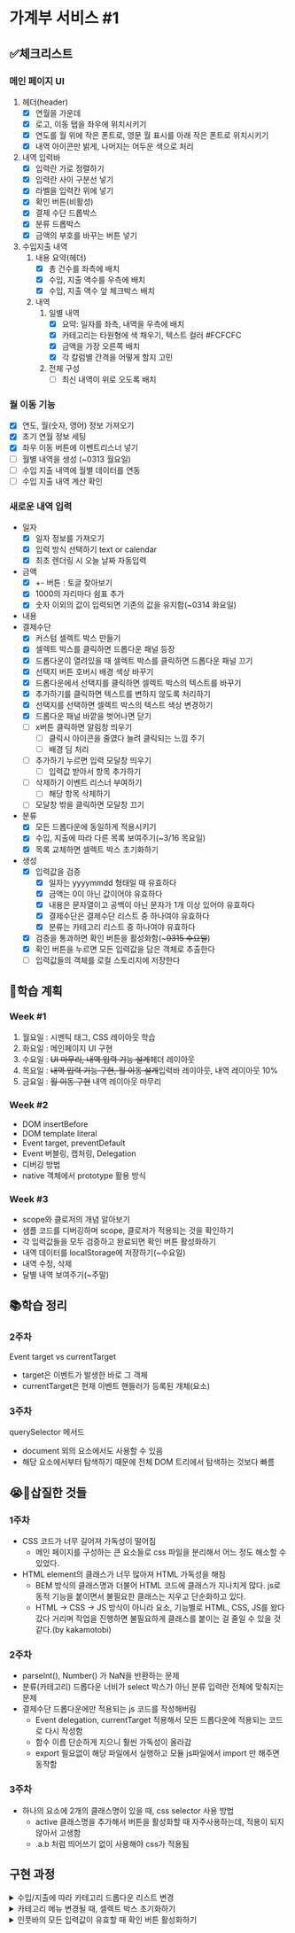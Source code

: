 # 가계부 서비스 #1

## ✅체크리스트

### 메인 페이지 UI
1. 헤더(header)
    - [x] 연월을 가운데
    - [x] 로고, 이동 탭을 좌우에 위치시키기
    - [x] 연도를 월 위에 작은 폰트로, 영문 월 표시를 아래 작은 폰트로 위치시키기
    - [x] 내역 아이콘만 밝게, 나머지는 어두운 색으로 처리
2. 내역 입력바
    - [x] 입력란 가로 정렬하기
    - [x] 입력란 사이 구분선 넣기
    - [x] 라벨을 입력칸 위에 넣기
    - [x] 확인 버튼(비활성)
    - [x] 결제 수단 드롭박스
    - [x] 분류 드롭박스
    - [x] 금액의 부호를 바꾸는 버튼 넣기
3. 수입지출 내역
    1. 내용 요약(헤더)
        - [x] 총 건수를 좌측에 배치
        - [x] 수입, 지출 액수를 우측에 배치
        - [x] 수입, 지출 액수 앞 체크박스 배치
    2. 내역
        1. 일별 내역
            - [x] 요약: 일자를 좌측, 내역을 우측에 배치
            - [x] 카테고리는 타원형에 색 채우기, 텍스트 컬러 #FCFCFC
            - [x] 금액을 가장 오른쪽 배치
            - [x] 각 칼럼별 간격을 어떻게 할지 고민
        2. 전체 구성
            - [ ] 최신 내역이 위로 오도록 배치

### 월 이동 기능
- [x] 연도, 월(숫자, 영어) 정보 가져오기
- [x] 초기 연월 정보 세팅
- [x] 좌우 이동 버튼에 이벤트리스너 넣기
- [ ] 월별 내역을 생성 (~0313 월요일)
- [ ] 수입 지출 내역에 월별 데이터를 연동
- [ ] 수입 지출 내역 계산 확인

### 새로운 내역 입력
- 일자
    - [x] 일자 정보를 가져오기
    - [x] 입력 방식 선택하기 text or calendar 
    - [x] 최초 렌더링 시 오늘 날짜 자동입력
- 금액
    - [x] +- 버튼 : 토글 찾아보기
    - [x] 1000의 자리마다 쉼표 추가
    - [x] 숫자 이외의 값이 입력되면 기존의 값을 유지함(~0314 화요일)
- 내용
- 결제수단
    - [x] 커스텀 셀렉트 박스 만들기
    - [x] 셀렉트 박스를 클릭하면 드롭다운 패널 등장
    - [x] 드롭다운이 열려있을 때 셀렉트 박스를 클릭하면 드롭다운 패널 끄기
    - [x] 선택지 버튼 호버시 배경 색상 바꾸기
    - [x] 드롭다운에서 선택지를 클릭하면 셀렉트 박스의 텍스트를 바꾸기
    - [x] 추가하기를 클릭하면 텍스트를 변하지 않도록 처리하기
    - [x] 선택지를 선택하면 셀렉트 박스의 텍스트 색상 변경하기
    - [x] 드롭다운 패널 바깥을 벗어나면 닫기
    - [ ] x버튼 클릭하면 알림창 띄우기
        - [ ] 클릭시 아이콘을 줄였다 늘려 클릭되는 느낌 주기
        - [ ] 배경 딤 처리
    - [ ] 추가하기 누르면 입력 모달창 띄우기
      - [ ] 입력값 받아서 항목 추가하기
    - [ ] 삭제하기 이벤트 리스너 부여하기
      - [ ] 해당 항목 삭제하기
    - [ ] 모달창 밖을 클릭하면 모달창 끄기
- 분류
    - [x] 모든 드롭다운에 동일하게 적용시키기
    - [x] 수입, 지출에 따라 다른 목록 보여주기(~3/16 목요일)
    - [x] 목록 교체하면 셀렉트 박스 초기화하기
- 생성
  - [x] 입력값을 검증
    - [x] 일자는 yyyymmdd 형태일 때 유효하다
    - [x] 금액는 0이 아닌 값이어야 유효하다
    - [x] 내용은 문자열이고 공백이 아닌 문자가 1개 이상 있어야 유효하다
    - [x] 결제수단은 결제수단 리스트 중 하나여야 유효하다
    - [x] 분류는 카테고리 리스트 중 하나여야 유효하다
  - [x] 검증을 통과하면 확인 버튼을 활성화함(~~~0315 수요일~~)
  - [x] 확인 버튼을 누르면 모든 입력값을 담은 객체로 추출한다
  - [ ] 입력값들의 객체를 로컬 스토리지에 저장한다

## 📅학습 계획

### Week #1

1. 월요일 : 시멘틱 태그, CSS 레이아웃 학습
2. 화요일 : 메인페이지 UI 구현
3. 수요일 : ~~UI 마무리, 내역 입력 기능 설계~~헤더 레이아웃
4. 목요일 : ~~내역 입력 기능 구현, 월 이동 설계~~입력바 레이아웃, 내역 레이아웃 10%
5. 금요일 : ~~월 이동 구현~~ 내역 레이아웃 마무리

### Week #2

- DOM insertBefore
- DOM template literal
- Event target, preventDefault
- Event 버블링, 캡처링, Delegation
- 디버깅 방법
- native 객체에서 prototype 활용 방식

### Week #3

- scope와 클로저의 개념 알아보기
- 샘플 코드를 디버깅하며 scope, 클로저가 적용되는 것을 확인하기
- 각 입력값들을 모두 검증하고 완료되면 확인 버튼 활성화하기
- 내역 데이터를 localStorage에 저장하기(~수요일)
- 내역 수정, 삭제
- 달별 내역 보여주기(~주말)

## 📚학습 정리

### 2주차

Event target vs currentTarget
- target은 이벤트가 발생한 바로 그 객체
- currentTarget은 현재 이벤트 핸들러가 등록된 개체(요소)

### 3주차

querySelector 메서드
- document 외의 요소에서도 사용할 수 있음
- 해당 요소에서부터 탐색하기 때문에 전체 DOM 트리에서 탐색하는 것보다 빠름

## 😭🤪삽질한 것들

### 1주차

-  CSS 코드가 너무 길어져 가독성이 떨어짐
   -  메인 페이지를 구성하는 큰 요소들로 css 파일을 분리해서 어느 정도 해소할 수 있었다.
-  HTML element의 클래스가 너무 많아져 HTML 가독성을 해침
   -  BEM 방식의 클래스명과 더불어 HTML 코드에 클래스가 지나치게 많다. js로 동적 기능을 붙이면서 불필요한 클래스는 지우고 단순화하고 있다.
   -  HTML -> CSS -> JS 방식이 아니라 요소, 기능별로 HTML, CSS, JS를 왔다갔다 거리며 작업을 진행하면 불필요하게 클래스를 붙이는 걸 줄일 수 있을 것 같다.(by kakamotobi)

### 2주차

- parseInt(), Number() 가 NaN을 반환하는 문제
- 분류(카테고리) 드롭다운 너비가 select 박스가 아닌 분류 입력란 전체에 맞춰지는 문제
- 결제수단 드롭다운에만 적용되는 js 코드를 작성해버림
  - Event delegation, currentTarget 적용해서 모든 드롭다운에 적용되는 코드로 다시 작성함
  - 함수 이름 단순하게 지으니 훨씬 가독성이 올라감
  - export 필요없이 해당 파일에서 실행하고 모듈 js파일에서 import 만 해주면 동작함

### 3주차

- 하나의 요소에 2개의 클래스명이 있을 때, css selector 사용 방법
  - active 클래스명을 추가해서 버튼을 활성화할 때 자주사용하는데, 적용이 되지 않아서 고생함
  - .a.b 처럼 띄어쓰기 없이 사용해야 css가 적용됨

## 구현 과정

<details>
<summary>수입/지출에 따라 카테고리 드롭다운 리스트 변경</summary>

금액 부호에 따라 카테고리 드롭다운 변경하기

금액 부호 checked => 지출/수입 판별
지출, 수입에 맞는 카테고리 불러와서 element 만들기
ul 비우기
elements 넣기

### child node 버리기 => how?
1) parentNode.removeChild(childNode)
2) parentNode.replaceChildren(...newChildren) => 2022
3) innerHTML = ''
4) textContent = ''
5) child.remove() => 일부에서 지원x
6) lastchild() + while loop

3 < 4, firstchild < lastchild : 컬렉션 구현방식 때문
호환성 replaceChildren < remove() < removechild()

### appendChild vs append

append는 여러 요소를 받을 수 있고, node와 element 둘 다 인자로 받을 수 있다.(raw text 같은 것)

text를 감싸고 있는 요소들도 만들어줘야 하기 때문에 append의 이점이 없고, 추후 교체 가능성도 생각해서 appendChild 로 카테고리 아이템을 만들어줬다.

### replaceChild로 ul 통째로 교체

dropdown 자식으로 ul로 아이템들이 감싸져있어서 이걸 통째로 교체해줌.
li 하나하나 remove & append 하는것보다 효율이 좋아보였음.


</details>

<details>
<summary>카테고리 메뉴 변경될 때, 셀렉트 박스 초기화하기</summary>

이미 dropdown node를 잡아놨는데, 그 앞의 node(셀렉트 박스)를 가져올 순 없을까?
-> previousElementNode
-> nextElementNode도 있음

초기화 과정
- 셀렉트 박스 p.textContent = '선택하세요'


문제
- 드롭다운 메뉴(item)에 이벤트가 걸려있음 -> 드롭다운에 걸어서 이벤트 위임하기
- 드롭다운+content 인자로 받아서 셀렉트 박스 내용 변경하는 함수로 수정
- 금액 부호 변경할 때, 분류 셀렉트 박스 active로 바뀜
  - updateSelectBox에 active 추가하는 코드가 들어있음
  - activate/deactivate 함수로 나누고 deactivate invoke
</details>

<details>
<summary>인풋바의 모든 입력값이 유효할 때 확인 버튼 활성화하기</summary>

각 값을 검증하는 함수는 나중에 생각하고, 모든 함수를 호출할 타이밍은 언제가 되야하나?
또 해당 이벤트를 설정할 요소는 어디여야 할까?
input과 select-box를 모두 감싸는 form 태그가 있어서 이걸 사용하는게 적절해보인다.

1. select-box p 태그를 input으로 교체
2. 모든 input 값의 유효성을 검사 => 하나라도 유효값이 아니면 함수 종료
3. 확인 버튼 활성화

active 클래스명을 추가해줘도 css 적용이 안 되서 한참 헤맴.
</details>
